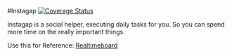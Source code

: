 #Instagap [![Coverage Status](https://coveralls.io/repos/github/boennemann/badges/badge.svg?branch=master)](https://coveralls.io/github/boennemann/badges?branch=master)

Instagap is a social helper, executing daily tasks for you.
So you can spend more time on the really important things.

Use this for Reference: [Realtimeboard](https://realtimeboard.com/app/board/o9J_k0ytgTs=/ "Whiteboard")